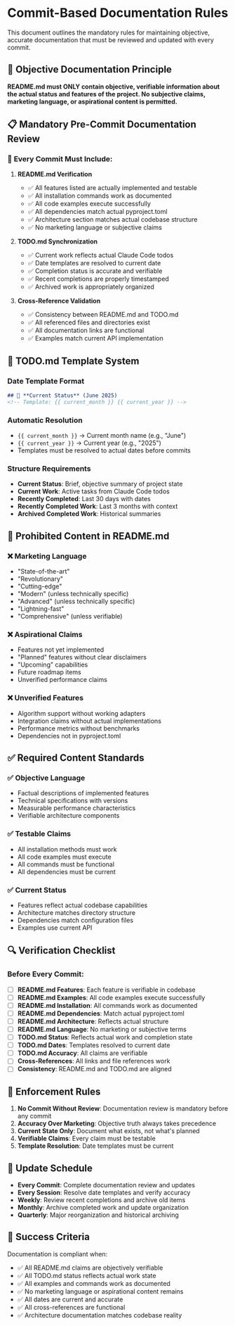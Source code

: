 # Commit-Based Documentation Rules

This document outlines the mandatory rules for maintaining objective, accurate documentation that must be reviewed and updated with every commit.

## 🎯 **Objective Documentation Principle**

**README.md must ONLY contain objective, verifiable information about the actual status and features of the project. No subjective claims, marketing language, or aspirational content is permitted.**

## 📋 **Mandatory Pre-Commit Documentation Review**

### 🔄 **Every Commit Must Include:**

1. **README.md Verification**
   - ✅ All features listed are actually implemented and testable
   - ✅ All installation commands work as documented
   - ✅ All code examples execute successfully
   - ✅ All dependencies match actual pyproject.toml
   - ✅ Architecture section matches actual codebase structure
   - ✅ No marketing language or subjective claims

2. **TODO.md Synchronization**
   - ✅ Current work reflects actual Claude Code todos
   - ✅ Date templates are resolved to current date
   - ✅ Completion status is accurate and verifiable
   - ✅ Recent completions are properly timestamped
   - ✅ Archived work is appropriately organized

3. **Cross-Reference Validation**
   - ✅ Consistency between README.md and TODO.md
   - ✅ All referenced files and directories exist
   - ✅ All documentation links are functional
   - ✅ Examples match current API implementation

## 📝 **TODO.md Template System**

### Date Template Format
```markdown
## 🎯 **Current Status** (June 2025)
<!-- Template: {{ current_month }} {{ current_year }} -->
```

### Automatic Resolution
- `{{ current_month }}` → Current month name (e.g., "June")
- `{{ current_year }}` → Current year (e.g., "2025")
- Templates must be resolved to actual dates before commits

### Structure Requirements
- **Current Status**: Brief, objective summary of project state
- **Current Work**: Active tasks from Claude Code todos
- **Recently Completed**: Last 30 days with dates
- **Recently Completed Work**: Last 3 months with context
- **Archived Completed Work**: Historical summaries

## 🚫 **Prohibited Content in README.md**

### ❌ Marketing Language
- "State-of-the-art"
- "Revolutionary"
- "Cutting-edge"
- "Modern" (unless technically specific)
- "Advanced" (unless technically specific)
- "Lightning-fast"
- "Comprehensive" (unless verifiable)

### ❌ Aspirational Claims
- Features not yet implemented
- "Planned" features without clear disclaimers
- "Upcoming" capabilities
- Future roadmap items
- Unverified performance claims

### ❌ Unverified Features
- Algorithm support without working adapters
- Integration claims without actual implementations
- Performance metrics without benchmarks
- Dependencies not in pyproject.toml

## ✅ **Required Content Standards**

### ✅ Objective Language
- Factual descriptions of implemented features
- Technical specifications with versions
- Measurable performance characteristics
- Verifiable architecture components

### ✅ Testable Claims
- All installation methods must work
- All code examples must execute
- All commands must be functional
- All dependencies must be current

### ✅ Current Status
- Features reflect actual codebase capabilities
- Architecture matches directory structure
- Dependencies match configuration files
- Examples use current API

## 🔍 **Verification Checklist**

### Before Every Commit:
- [ ] **README.md Features**: Each feature is verifiable in codebase
- [ ] **README.md Examples**: All code examples execute successfully
- [ ] **README.md Installation**: All commands work as documented
- [ ] **README.md Dependencies**: Match actual pyproject.toml
- [ ] **README.md Architecture**: Reflects actual structure
- [ ] **README.md Language**: No marketing or subjective terms
- [ ] **TODO.md Status**: Reflects actual work and completion state
- [ ] **TODO.md Dates**: Templates resolved to current date
- [ ] **TODO.md Accuracy**: All claims are verifiable
- [ ] **Cross-References**: All links and file references work
- [ ] **Consistency**: README.md and TODO.md are aligned

## 🚨 **Enforcement Rules**

1. **No Commit Without Review**: Documentation review is mandatory before any commit
2. **Accuracy Over Marketing**: Objective truth always takes precedence
3. **Current State Only**: Document what exists, not what's planned
4. **Verifiable Claims**: Every claim must be testable
5. **Template Resolution**: Date templates must be current

## 📅 **Update Schedule**

- **Every Commit**: Complete documentation review and updates
- **Every Session**: Resolve date templates and verify accuracy
- **Weekly**: Review recent completions and archive old items
- **Monthly**: Archive completed work and update organization
- **Quarterly**: Major reorganization and historical archiving

## 🎯 **Success Criteria**

Documentation is compliant when:
- ✅ All README.md claims are objectively verifiable
- ✅ All TODO.md status reflects actual work state
- ✅ All examples and commands work as documented
- ✅ No marketing language or aspirational content remains
- ✅ All dates are current and accurate
- ✅ All cross-references are functional
- ✅ Architecture documentation matches codebase reality